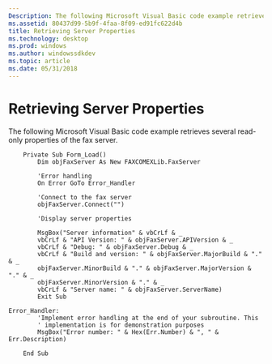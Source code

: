 ```yaml
---
Description: The following Microsoft Visual Basic code example retrieves several read-only properties of the fax server.
ms.assetid: 80437d99-5b9f-4faa-8f09-ed91fc622d4b
title: Retrieving Server Properties
ms.technology: desktop
ms.prod: windows
ms.author: windowssdkdev
ms.topic: article
ms.date: 05/31/2018
---
```


# Retrieving Server Properties

The following Microsoft Visual Basic code example retrieves several read-only properties of the fax server.


```VB
    Private Sub Form_Load()
        Dim objFaxServer As New FAXCOMEXLib.FaxServer

        'Error handling
        On Error GoTo Error_Handler

        'Connect to the fax server
        objFaxServer.Connect("")

        'Display server properties

        MsgBox("Server information" & vbCrLf & _
        vbCrLf & "API Version: " & objFaxServer.APIVersion & _
        vbCrLf & "Debug: " & objFaxServer.Debug & _
        vbCrLf & "Build and version: " & objFaxServer.MajorBuild & "." & _
        objFaxServer.MinorBuild & "." & objFaxServer.MajorVersion & "." & _
        objFaxServer.MinorVersion & "." & _
        vbCrLf & "Server name: " & objFaxServer.ServerName)
        Exit Sub

Error_Handler:
        'Implement error handling at the end of your subroutine. This 
        ' implementation is for demonstration purposes
        MsgBox("Error number: " & Hex(Err.Number) & ", " & Err.Description)

    End Sub
```



 

 



